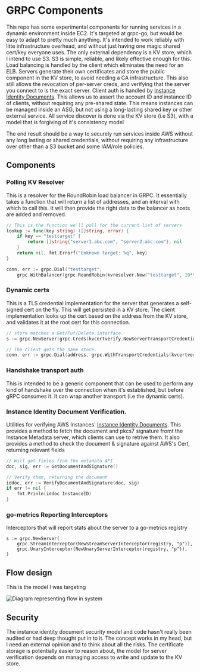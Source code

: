 # GRPC Components

This repo has some experimental components for running services in a dynamic environment inside EC2. It's targeted at grpc-go, but would be easy to adapt to pretty much anything. It's intended to work reliably with litte infrastructure overhead, and without just having one magic shared cert/key everyone uses. The only external dependency is a KV store, which I intend to use S3. S3 is simple, reliable, and likely effective enough for this. Load balancing is handled by the client which eliminates the need for an ELB. Servers generate their own certificates and store the public component in the KV store, to avoid needing a CA infrastructure. This also still allows the revocation of per-server creds, and verifying that the server you connect to is the exact server. Client auth is handled by [Instance Identity Documents](http://docs.aws.amazon.com/AWSEC2/latest/UserGuide/instance-identity-documents.html). This allows us to assert the account ID and instance ID of clients, without requiring any pre-shared state. This means instances can be managed inside an ASG, but not using a long-lasting shared key or other external service. All service discover is done via the KV store (i.e S3), with a model that is forgiving of it's consistency model

The end result should be a way to securely run services inside AWS without any long lasting or shared credentials, without requiring any infrastructure over other than a S3 bucket and some IAM/role policies.

## Components

### Polling KV Resolver

This is a resolver for the RoundRobin load balancer in GRPC. It
essentially takes a function that will return a list of addresses, and
an interval with which to call this. It will then provide the right
data to the balancer as hosts are added and removed.

```go
// This is the function we'll poll for the current list of servers
lookup := func(key string) ([]string, error) {
	if key == "testtarget" {
		return []string{"server1.abc.com", "server2.abc.com"}, nil
	}
	return nil, fmt.Errorf("Unknown target: %q", key)
}

conn, err := grpc.Dial("testtarget",
	grpc.WithBalancer(grpc.RoundRobin(kvresolver.New("testtarget", 10*time.Second, lookup))))
```

### Dynamic certs

This is a TLS credential implementation for the server that generates
a self-signed cert on the fly. This will get persisted in a KV
store. The client implementation looks up the cert based on the
address from the KV store, and validates it at the root cert for this
connection.

```go
// store matches a Get/Put/Delete interface.
s := grpc.NewServer(grpc.Creds(kvcertverify.NewServerTransportCredentials(store, address, time.Now().AddDate(0, 0, 1))))

// The client gets the same store.
conn, err := grpc.Dial(address, grpc.WithTransportCredentials(kvcertverify.NewClientTransportCredentials(store)))
```

### Handshake transport auth

This is intended to be a generic component that can be used to perform any kind of handshake over the connection when it's established, but before gRPC consumes it. It can wrap another transport (i.e the dynamic certs).

### Instance Identity Document Verification.

Utilities for verifying AWS Instances' [Instance Identity Documents](http://docs.aws.amazon.com/AWSEC2/latest/UserGuide/instance-identity-documents.html). This provides a method to fetch the document and pkcs7 signature fromt the Instance Metadata server, which clients can use to retrive them. It also provides a method to check the document & signature against AWS's Cert, returning relevant fields

```go
// Will get fieles from the metadata API
doc, sig, err := GetDocumentAndSignature()

// Verify them, returning the document
iddoc, err := VerifyDocumentAndSignature(doc, sig)
if err != nil {
	fmt.Prinln(iddoc.InstanceID)
}
```

### go-metrics Reporting Interceptors

Interceptors that will report stats about the server to a go-metrics registry

```
s := grpc.NewServer(
	grpc.StreamInterceptor(NewStreamServerInterceptor(registry, "p")),
	grpc.UnaryInterceptor(NewUnaryServerInterceptor(registry, "p")),
)
```

## Flow design

This is the model I was targeting

![Diagram representing flow in system](https://cdn.lstoll.net/screen/grpcexperiments_flow.html_-_draw.io_2016-06-11_14-29-17.png)


## Security

The instance identity document security model and code hasn't really been audited or had deep thought put in to it. The concept works in my head, but I need an external opinion and to think about all the risks. The certificate storage is potentially easier to reason about, the model for server verification depends on managing access to write and update to the KV store.
